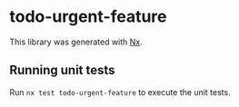# todo-urgent-feature

This library was generated with [Nx](https://nx.dev).

## Running unit tests

Run `nx test todo-urgent-feature` to execute the unit tests.
